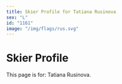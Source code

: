 ```yaml
---
title: Skier Profile for Tatiana Rusinova
sex: "L"
id: "1161"
image: "/img/flags/rus.svg" 
---
```


# Skier Profile

This page is for: Tatiana Rusinova.
    